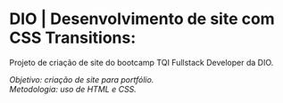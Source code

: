 # DIO | Desenvolvimento de site com CSS Transitions:
Projeto de criação de site do bootcamp TQI Fullstack Developer da DIO.

*Objetivo: criação de site para portfólio.*  
*Metodologia: uso de HTML e CSS.*
